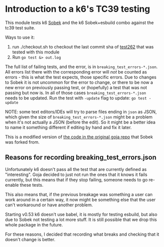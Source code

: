 # Introduction to a k6's TC39 testing

This module tests k6 [Sobek](https://github.com/grafana/sobek) and the k6 Sobek+esbuild combo against the tc39 test suite.

Ways to use it:
1. run ./checkout.sh to checkout the last commit sha of [test262](https://github.com/tc39/test262)
   that was tested with this module
2. Run `go test &> out.log`

The full list of failing tests, and the error, is in `breaking_test_errors-*.json`. All errors list there with the corresponding error will *not* be counted as errors - this is what the test expects, those specific errors.
Due to changes to Sobek it is not uncommon for the error to change, or there to be now a new error on previously passing test, or (hopefully) a test that was not passing but now is.
In all of those cases `breaking_test_errors-*.json` needs to be updated. Run the test with `-update` flag to update: `go test -update`

NOTE: some text editors/IDEs will try to parse files ending in `json` as JSON, which given the size of `breaking_test_errors-*.json` might be a problem when it's not actually a JSON (before the edit). So it might be a better idea to name it something different if editing by hand and fix it later.

This is a modified version of [the code in the original goja
repo](https://github.com/dop251/goja/blob/master/tc39_test.go) that Sobek was forked from.


## Reasons for recording breaking_test_errors.json

Unfortunately k6 doesn't pass all the test that are currently defined as "interesting".
Goja decided to just not run the ones that it knows it fails currently, but this
means that if they stop failing, someone needs to go re-enable these tests.

This also means that, if the
previous breakage was something a user can work around in a certain way, it now might be something
else that the user can't workaround or have another problem.

Starting v0.53 k6 doesn't use babel, it is mostly for testing esbuild, but also due to Sobek not testing a lot more stuff. It is still possible that we drop this whole package in the future.

For these reasons, I decided that recording what breaks and checking that it doesn't change is better.
